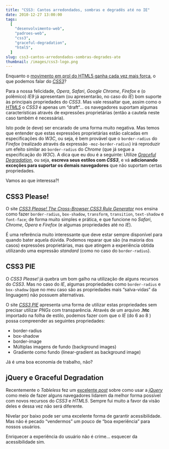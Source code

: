 ```yaml
---
title: "CSS3: Cantos arredondados, sombras e degradês até no IE"
date: 2010-12-27 13:00:00
tags:
  [
    "desenvolvimento-web",
    "padroes-web",
    "css3",
    "graceful-degradation",
    "html5",
  ]
slug: css3-cantos-arredondados-sombras-degrades-ate
thumbnail: /images/css3-logo.png
---
```


Enquanto o [movimento em prol do HTML5 ganha cada vez mais força][], o
que podemos falar do [*CSS3*][]?

Para a nossa felicidade, _Opera_, _Safari_, _Google Chrome_, _Firefox_ e
(o polêmico) _IE9_ já apresentam (ou apresentarão, no caso do _IE_) bom
suporte às principais propriedades do _CSS3_. Mas vale ressaltar que,
assim como o [*HTML5*][] o _CSS3_ é apenas um “draft“… os navegadores
suportam algumas características através de expressões proprietárias
(então a cautela neste caso também é necessária).

Isto pode (e deve) ser encarado de uma forma muito negativa. Mas temos
que entender que estas expressões proprietárias estão calcadas em
especificações do _W3C_, ou seja, é bem provável que o `border-radius`
do _Firefox_ (realizado através da expressão `-moz-border-radius`) irá
reproduzir um efeito similar ao `border-radius` do _Chrome_ (que já
segue a especificação do _W3C_). A dica que eu dou é a seguinte: Utilize
[*Graceful Degradation*][], ou seja, **escreva seus estilos com
_CSS3_**, e vá **adicionando exceções para suportar os demais
navegadores** que não suportam certas propriedades.

Vamos ao que interessa?!

## CSS3 Please!

O site [*CSS3 Please! The Cross-Browser CSS3 Rule Generator*][] nos
ensina como fazer `border-radius`, `box-shadow`, `transform`,
`transition`, `text-shadow` e `font-face`; de forma muito simples
e prática, e que funcione no _Safari_, _Chrome_, _Opera_ e _Firefox_ (e
algumas propriedades até no _IE_).

É uma referência muito interessante que deve estar sempre disponível
para quando bater aquela dúvida. Podemos reparar que são (na maioria dos
casos) expressões proprietárias, mas que atingem a experiência obtida
utilizando uma expressão _standard_ (como no caso do `border-radius`).

## CSS3 PIE

O _CSS3 Please!_ já quebra um bom galho na utilização de alguns recursos
do _CSS3_. Mas no caso do _IE_, algumas propriedades como
`border-radius` e `box-shadow` (que no meu caso são as propriedades
mais “salva-vidas” da linguagem) não possuem alternativas.

O site [*CSS3 PIE*][] apresenta uma forma de utilizar estas propriedades
sem precisar utilizar _PNGs_ com transparência. Através de um arquivo
**.htc** importado na folha de estilo, podemos fazer com que o _IE_ (do
6 ao 8 ) possa compreender as seguintes propriedades:

- border-radius
- box-shadow
- border-image
- Múltiplas imagens de fundo (background images)
- Gradiente como fundo (linear-gradient as background image)

Já é uma boa economia de trabalho, não?

## jQuery e Graceful Degradation

Recentemente o _Tableless_ fez um [excelente *post*][] sobre como usar a
[*jQuery*][] como meio de fazer alguns navegadores lidarem da melhor
forma possível com novos recursos do _CSS3_ e _HTML5_. Sempre fui muito
a favor da visão deles e dessa vez não será diferente.

Nivelar por baixo pode ser uma excelente forma de garantir
acessibilidade. Mas não é pecado “vendermos” um pouco de “boa
experiência” para nossos usuários.

Enriquecer a experiência do usuário não é crime… esquecer da
acessibilidade sim.

[movimento em prol do html5 ganha cada vez mais força]: /2010/11/13/usando-html5-sem-medo.html "Usando o HTML5 sem medo"
[*css3*]: /tag/css3.html "Leia mais sobre CSS3"
[*html5*]: /tag/html5.html "Leia mais sobre HTML5"
[*graceful degradation*]: http://www.tableless.com.br/graceful-degradation-e-tudo-sobre-acessibilidade "Graceful degradation é tudo sobre Acessibilidade"
[*css3 please! the cross-browser css3 rule generator*]: http://css3please.com/ "Saiba como fazer CSS3 Cross-Browser"
[*css3 pie*]: http://css3pie.com/ "CSS3 decorations for IE"
[excelente *post*]: http://www.tableless.com.br/jquery-para-layouts "jQuery para produção de layouts"
[*jquery*]: /tag/jquery.html
